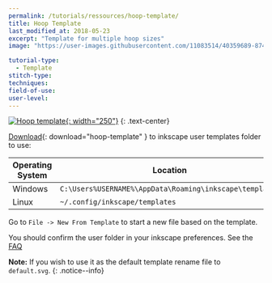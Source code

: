 ```yaml
---
permalink: /tutorials/ressources/hoop-template/
title: Hoop Template
last_modified_at: 2018-05-23
excerpt: "Template for multiple hoop sizes"
image: "https://user-images.githubusercontent.com/11083514/40359689-87495ec8-5dbb-11e8-8ef9-80d4fac89d72.png"

tutorial-type:
  - Template
stitch-type: 
techniques:
field-of-use:
user-level: 
---
```

[![Hoop template](https://user-images.githubusercontent.com/11083514/40359689-87495ec8-5dbb-11e8-8ef9-80d4fac89d72.png){: width="250"}](/assets/images/tutorials/templates/hoop-template.svg)
{: .text-center}

[Download](/assets/images/tutorials/templates/hoop-template.svg){: download="hoop-template" } to inkscape user templates folder to use:

Operating System|Location
----|----
Windows|`C:\Users%USERNAME%\AppData\Roaming\inkscape\templates`
Linux|`~/.config/inkscape/templates`

Go to `File -> New From Template` to start a new file based on the template.

You should confirm the user folder in your inkscape preferences. See the [FAQ](http://localhost:4000/docs/faq/#i-have-downloaded-and-unzipped-the-latest-release-where-do-i-put-it)

**Note:** If you wish to use it as the default template rename file to `default.svg`.
{: .notice--info}
